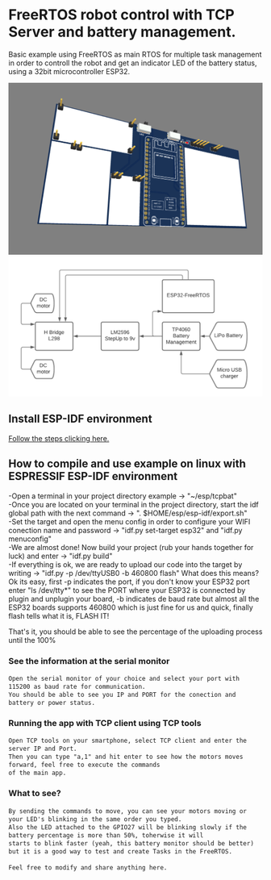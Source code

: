 
# FreeRTOS robot control with TCP Server and battery management.

Basic example using FreeRTOS as main RTOS for multiple task management in order to controll the robot and get an indicator LED of the battery status, using a 32bit microcontroller ESP32.

![](https://github.com/anycam/FreeRTOS-Robot/blob/master/Images/PCB.png)
![](https://github.com/anycam/FreeRTOS-Robot/blob/master/Images/Block.png)

## Install ESP-IDF environment
[Follow the steps clicking here.](https://docs.espressif.com/projects/esp-idf/en/latest/esp32/get-started/)

## How to compile and use example on linux with ESPRESSIF ESP-IDF environment

-Open a terminal in your project directory example -> "~/esp/tcpbat" \
-Once you are located on your terminal in the project directory, start the idf global path with the next command -> ". $HOME/esp/esp-idf/export.sh"\
-Set the target and open the menu config in order to configure your WIFI conection name and password -> "idf.py set-target esp32" and "idf.py menuconfig"\
-We are almost done! Now build your project (rub your hands together for luck) and enter -> "idf.py build"\
-If everything is ok, we are ready to upload our code into the target by writing -> "idf.py -p /dev/ttyUSB0 -b 460800 flash" What does this means? Ok its easy, first -p indicates the port, if you don't know your ESP32 port enter "ls /dev/tty*" to see the PORT where your ESP32 is connected by plugin and unplugin your board, -b indicates de baud rate but almost all the ESP32 boards supports 460800 which is just fine for us and quick, finally flash tells what it is, FLASH IT!

That's it, you should be able to see the percentage of the uploading process until the 100%

### See the information at the serial monitor
```
Open the serial monitor of your choice and select your port with 115200 as baud rate for communication.
You should be able to see you IP and PORT for the conection and battery or power status.
```

### Running the app with TCP client using TCP tools

```
Open TCP tools on your smartphone, select TCP client and enter the server IP and Port.
Then you can type "a,1" and hit enter to see how the motors moves forward, feel free to execute the commands 
of the main app.
```
### What to see?
```
By sending the commands to move, you can see your motors moving or your LED's blinking in the same order you typed.
Also the LED attached to the GPIO27 will be blinking slowly if the battery percentage is more than 50%, toherwise it will 
starts to blink faster (yeah, this battery monitor should be better) but it is a good way to test and create Tasks in the FreeRTOS.

Feel free to modify and share anything here.
```
